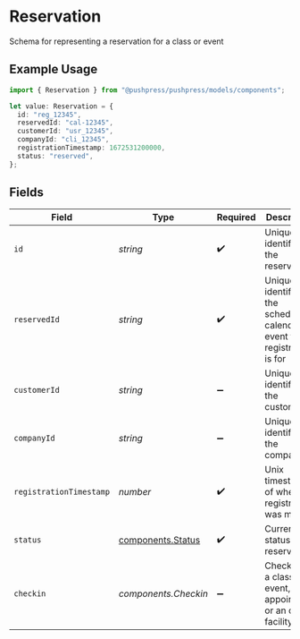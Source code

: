 # Reservation

Schema for representing a reservation for a class or event

## Example Usage

```typescript
import { Reservation } from "@pushpress/pushpress/models/components";

let value: Reservation = {
  id: "reg_12345",
  reservedId: "cal-12345",
  customerId: "usr_12345",
  companyId: "cli_12345",
  registrationTimestamp: 1672531200000,
  status: "reserved",
};
```

## Fields

| Field                                                                      | Type                                                                       | Required                                                                   | Description                                                                |
| -------------------------------------------------------------------------- | -------------------------------------------------------------------------- | -------------------------------------------------------------------------- | -------------------------------------------------------------------------- |
| `id`                                                                       | *string*                                                                   | :heavy_check_mark:                                                         | Unique identifier for the reservation                                      |
| `reservedId`                                                               | *string*                                                                   | :heavy_check_mark:                                                         | Unique identifier for the scheduled calendar event the registration is for |
| `customerId`                                                               | *string*                                                                   | :heavy_minus_sign:                                                         | Unique identifier for the customer                                         |
| `companyId`                                                                | *string*                                                                   | :heavy_minus_sign:                                                         | Unique identifier for the company                                          |
| `registrationTimestamp`                                                    | *number*                                                                   | :heavy_check_mark:                                                         | Unix timestamp of when the registration was made                           |
| `status`                                                                   | [components.Status](../../models/components/status.md)                     | :heavy_check_mark:                                                         | Current status of the reservation                                          |
| `checkin`                                                                  | *components.Checkin*                                                       | :heavy_minus_sign:                                                         | Checkin for a class, event, appointment or an open facility                |